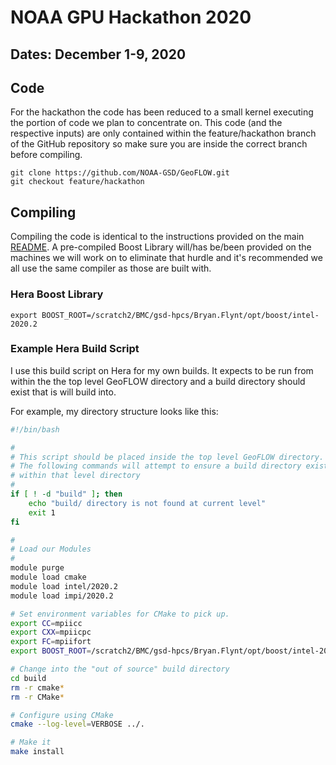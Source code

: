 # NOAA GPU Hackathon 2020

## Dates: December 1-9, 2020

## Code
For the hackathon the code has been reduced to a small kernel executing 
the portion of code we plan to concentrate on. This code (and the respective 
inputs) are only contained within the feature/hackathon branch of the GitHub 
repository so make sure you are inside the correct branch before compiling.

```console
git clone https://github.com/NOAA-GSD/GeoFLOW.git
git checkout feature/hackathon
```

## Compiling
Compiling the code is identical to the instructions provided on the main 
[README](../../README.md). A pre-compiled Boost Library will/has be/been 
provided on the machines we will work on to eliminate that hurdle and it's 
recommended we all use the same compiler as those are built with.

### Hera Boost Library
```console
export BOOST_ROOT=/scratch2/BMC/gsd-hpcs/Bryan.Flynt/opt/boost/intel-2020.2
```

### Example Hera Build Script
I use this build script on Hera for my own builds. It expects to be run from 
within the the top level GeoFLOW directory and a build directory should exist
that is will build into.

For example, my directory structure looks like this:
```bash
#!/bin/bash                                                                                                                   

#                                                                                                                             
# This script should be placed inside the top level GeoFLOW directory.                                                        
# The following commands will attempt to ensure a build directory exists                                                      
# within that level directory                                                                                                 
#                                                                                                                             
if [ ! -d "build" ]; then
    echo "build/ directory is not found at current level"
    exit 1
fi

#                                                                                                                             
# Load our Modules                                                                                                            
#                                                                                                                             
module purge
module load cmake
module load intel/2020.2
module load impi/2020.2

# Set environment variables for CMake to pick up.                                                                             
export CC=mpiicc
export CXX=mpiicpc
export FC=mpiifort
export BOOST_ROOT=/scratch2/BMC/gsd-hpcs/Bryan.Flynt/opt/boost/intel-2020.2

# Change into the "out of source" build directory                                                                             
cd build
rm -r cmake*
rm -r CMake*

# Configure using CMake                                                                                                       
cmake --log-level=VERBOSE ../.

# Make it                                                                                                                     
make install
```   



